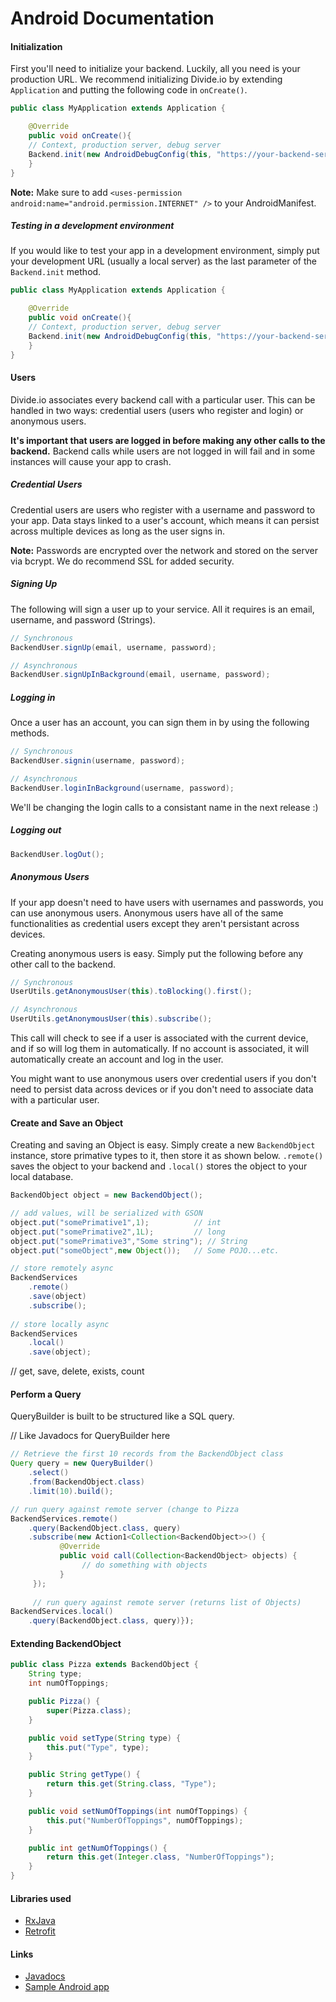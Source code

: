 Android Documentation
===========

#### Initialization
First you'll need to initialize your backend. Luckily, all you need is your production URL. We recommend initializing Divide.io by extending `Application` and putting the following code in `onCreate()`.

```java
public class MyApplication extends Application {

    @Override
    public void onCreate(){
	// Context, production server, debug server
	Backend.init(new AndroidDebugConfig(this, "https://your-backend-server.appspot.com/api/", "")); 
    }
}
```

**Note:** Make sure to add `<uses-permission android:name="android.permission.INTERNET" />` to your AndroidManifest. 

##### Testing in a development environment

If you would like to test your app in a development environment, simply put your development URL (usually a local server) as the last parameter of the `Backend.init` method. 

```java
public class MyApplication extends Application {

    @Override
    public void onCreate(){
	// Context, production server, debug server
	Backend.init(new AndroidDebugConfig(this, "https://your-backend-server.appspot.com/api/", "http://localhost:8888")); 
    }
}
```

#### Users
Divide.io associates every backend call with a particular user. This can be handled in two ways: credential users (users who register and login) or anonymous users. 

**It's important that users are logged in before making any other calls to the backend.** Backend calls while users are not logged in will fail and in some instances will cause your app to crash.

##### Credential Users
Credential users are users who register with a username and password to your app. Data stays linked to a user's account, which means it can persist across multiple devices as long as the user signs in.

**Note:** Passwords are encrypted over the network and stored on the server via bcrypt. We do recommend SSL for added security.

##### Signing Up
The following will sign a user up to your service. All it requires is an email, username, and password (Strings).

```java
// Synchronous 
BackendUser.signUp(email, username, password);

// Asynchronous 
BackendUser.signUpInBackground(email, username, password);
```

##### Logging in
Once a user has an account, you can sign them in by using the following methods.

```java
// Synchronous 
BackendUser.signin(username, password);

// Asynchronous
BackendUser.loginInBackground(username, password);
```

We'll be changing the login calls to a consistant name in the next release :)

##### Logging out

```java
BackendUser.logOut();
```

##### Anonymous Users
If your app doesn't need to have users with usernames and passwords, you can use anonymous users. Anonymous users have all of the same functionalities as credential users except they aren't persistant across devices.

Creating anonymous users is easy. Simply put the following before any other call to the backend.

```java
// Synchronous 
UserUtils.getAnonymousUser(this).toBlocking().first();

// Asynchronous
UserUtils.getAnonymousUser(this).subscribe();
```

This call will check to see if a user is associated with the current device, and if so will log them in automatically. If no account is associated, it will automatically create an account and log in the user.

You might want to use anonymous users over credential users if you don't need to persist data across devices or if you don't need to associate data with a particular user.

#### Create and Save an Object
Creating and saving an Object is easy. Simply create a new `BackendObject` instance, store primative types to it, then store it as shown below. `.remote()` saves the object to your backend and `.local()` stores the object to your local database.

```java
BackendObject object = new BackendObject();

// add values, will be serialized with GSON
object.put("somePrimative1",1);          // int
object.put("somePrimative2",1L);         // long
object.put("somePrimative3","Some string"); // String
object.put("someObject",new Object());   // Some POJO...etc.

// store remotely async
BackendServices
	.remote()
	.save(object)
	.subscribe();
        
// store locally async
BackendServices
	.local()
	.save(object);
```

// get, save, delete, exists, count

#### Perform a Query

QueryBuilder is built to be structured like a SQL query. 

// Like Javadocs for QueryBuilder here

```java
// Retrieve the first 10 records from the BackendObject class
Query query = new QueryBuilder()
    .select()
    .from(BackendObject.class)
    .limit(10).build();

// run query against remote server (change to Pizza 
BackendServices.remote()
    .query(BackendObject.class, query)
    .subscribe(new Action1<Collection<BackendObject>>() {
           @Override
           public void call(Collection<BackendObject> objects) {
 	     		// do something with objects
           }
     });
     
     // run query against remote server (returns list of Objects)
BackendServices.local()
    .query(BackendObject.class, query)});
```

#### Extending BackendObject

```java
public class Pizza extends BackendObject {
    String type;
    int numOfToppings;

    public Pizza() {
        super(Pizza.class);
    }

    public void setType(String type) {
        this.put("Type", type);
    }

    public String getType() {
        return this.get(String.class, "Type");
    }

    public void setNumOfToppings(int numOfToppings) {
        this.put("NumberOfToppings", numOfToppings);
    }

    public int getNumOfToppings() {
        return this.get(Integer.class, "NumberOfToppings");
    }
}
```

#### Libraries used
* [RxJava](https://github.com/ReactiveX/RxJava)
* [Retrofit](http://square.github.io/retrofit/)


#### Links
* [Javadocs](http://hiddenstage.github.io/divide-docs/javadocs/)
* [Sample Android app](https://github.com/HiddenStage/divide-android-sample)
